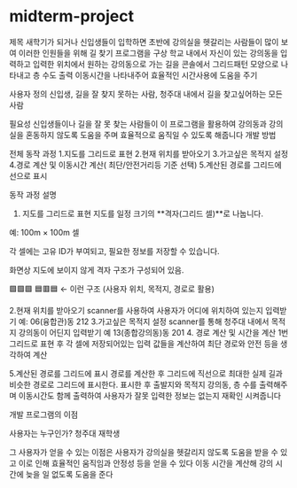 # midterm-project

제목
새학기가 되거나 신입생들이 입학하면 초반에 강의실을 헷갈리는 사람들이 많이 보여 이러한 인원들을 위해 길 찾기 프로그램을 구상
학교 내에서 자신이 있는 강의동을 입력하고 입력한 위치에서 원하는 강의동으로 가는 길을 콘솔에서  그리드패턴 모양으로 나타내고 층 수도 출력
이동시간을 나타내주어 효율적인 시간사용에 도움을 주기


사용자 정의
신입생, 길을 잘 찾지 못하는 사람, 청주대 내에서 길을 찾고싶어하는 모든 사람

필요성
신입생들이나 길을 잘 못 찾는 사람들이 이 프로그램을 활용하여 강의동과 강의실을 혼동하지 않도록 도움을 주며 효율적으로 움직일 수 있도록 해줍니다
개발 방법

전체 동작 과정
1.지도를 그리드로 표현
2.현재 위치를 받아오기
3.가고싶은 목적지 설정
4.경로 계산 및 이동시간 계산( 최단/안전거리등 기준 선택)
5.계산된 경로를 그리드에 선으로 표시

동작 과정 설명
1. 지도를 그리드로 표현
지도를 일정 크기의 **격자(그리드 셀)**로 나눕니다.

예: 100m × 100m 셀

각 셀에는 고유 ID가 부여되고, 필요한 정보를 저장할 수 있습니다.

화면상 지도에 보이지 않게 격자 구조가 구성되어 있음.

🟩🟩🟩
🟦🟥🟦 ← 이런 구조 (사용자 위치, 목적지, 경로로 활용)

2.현재 위치를 받아오기
scanner를 사용하여 사용자가 어디에 위치하여 있는지 입력받기
예: 06(융합관)동 212
3.가고싶은 목적지 설정
scanner를 통해 청주대 내에서 목적지 강의동이 어딘지 입력받기
예 13(종합강의동)동 201
4. 경로 계산 및 시간을 계산
1번 그리드로 표현 후 각 셀에 저장되어있는 입력 값들을 계산하여 최단 경로와 안전 등을 생각하여 계산

5.계산된 경로를 그리드에 표시
경로를 계산한 후 그리드에 직선으로 최대한 실제 길과 비슷한 경로로 그리드에 표시한다.
표시한 후 출발지와 목적지 강의동, 층 수를 출력해주며 이동시간도 함께 출력하여 사용자가 잘못 입력한 정보는 없는지 재확인 시켜줍니다

개발 프로그램의 이점

사용자는 누구인가?
청주대 재학생

그 사용자가 얻을 수 있는 이점은
사용자가 강의실을 헷갈리지 않도록 도움을 받을 수 있고 이로 인해 효율적인 움직임과 안정성 등을 얻을 수 있다
이동 시간을 계산해 강의 시간에 늦을 일 없도록 도움을 준다


